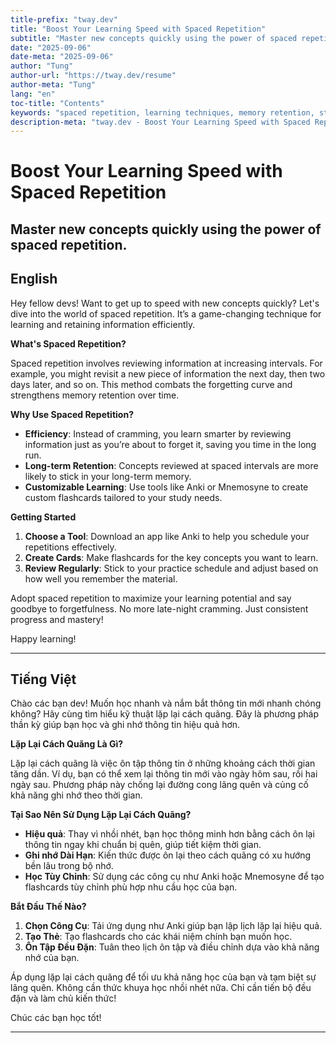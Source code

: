 ```yaml
---
title-prefix: "tway.dev"
title: "Boost Your Learning Speed with Spaced Repetition"
subtitle: "Master new concepts quickly using the power of spaced repetition."
date: "2025-09-06"
date-meta: "2025-09-06"
author: "Tung"
author-url: "https://tway.dev/resume"
author-meta: "Tung"
lang: "en"
toc-title: "Contents"
keywords: "spaced repetition, learning techniques, memory retention, study tips, spaced intervals"
description-meta: "tway.dev - Boost Your Learning Speed with Spaced Repetition - Master new concepts quickly using the power of spaced repetition."
---
```


# Boost Your Learning Speed with Spaced Repetition
## Master new concepts quickly using the power of spaced repetition.

## English
Hey fellow devs! Want to get up to speed with new concepts quickly? Let's dive into the world of spaced repetition. It’s a game-changing technique for learning and retaining information efficiently. 

**What's Spaced Repetition?**

Spaced repetition involves reviewing information at increasing intervals. For example, you might revisit a new piece of information the next day, then two days later, and so on. This method combats the forgetting curve and strengthens memory retention over time.

**Why Use Spaced Repetition?**

- **Efficiency**: Instead of cramming, you learn smarter by reviewing information just as you’re about to forget it, saving you time in the long run.
- **Long-term Retention**: Concepts reviewed at spaced intervals are more likely to stick in your long-term memory.
- **Customizable Learning**: Use tools like Anki or Mnemosyne to create custom flashcards tailored to your study needs.

**Getting Started**

1. **Choose a Tool**: Download an app like Anki to help you schedule your repetitions effectively.
2. **Create Cards**: Make flashcards for the key concepts you want to learn.
3. **Review Regularly**: Stick to your practice schedule and adjust based on how well you remember the material.

Adopt spaced repetition to maximize your learning potential and say goodbye to forgetfulness. No more late-night cramming. Just consistent progress and mastery!

Happy learning!

---

## Tiếng Việt
Chào các bạn dev! Muốn học nhanh và nắm bắt thông tin mới nhanh chóng không? Hãy cùng tìm hiểu kỹ thuật lặp lại cách quãng. Đây là phương pháp thần kỳ giúp bạn học và ghi nhớ thông tin hiệu quả hơn.

**Lặp Lại Cách Quãng Là Gì?**

Lặp lại cách quãng là việc ôn tập thông tin ở những khoảng cách thời gian tăng dần. Ví dụ, bạn có thể xem lại thông tin mới vào ngày hôm sau, rồi hai ngày sau. Phương pháp này chống lại đường cong lãng quên và củng cố khả năng ghi nhớ theo thời gian.

**Tại Sao Nên Sử Dụng Lặp Lại Cách Quãng?**

- **Hiệu quả**: Thay vì nhồi nhét, bạn học thông minh hơn bằng cách ôn lại thông tin ngay khi chuẩn bị quên, giúp tiết kiệm thời gian.
- **Ghi nhớ Dài Hạn**: Kiến thức được ôn lại theo cách quãng có xu hướng bền lâu trong bộ nhớ.
- **Học Tùy Chỉnh**: Sử dụng các công cụ như Anki hoặc Mnemosyne để tạo flashcards tùy chỉnh phù hợp nhu cầu học của bạn.

**Bắt Đầu Thế Nào?**

1. **Chọn Công Cụ**: Tải ứng dụng như Anki giúp bạn lập lịch lặp lại hiệu quả.
2. **Tạo Thẻ**: Tạo flashcards cho các khái niệm chính bạn muốn học.
3. **Ôn Tập Đều Đặn**: Tuân theo lịch ôn tập và điều chỉnh dựa vào khả năng nhớ của bạn.

Áp dụng lặp lại cách quãng để tối ưu khả năng học của bạn và tạm biệt sự lãng quên. Không cần thức khuya học nhồi nhét nữa. Chỉ cần tiến bộ đều đặn và làm chủ kiến thức!

Chúc các bạn học tốt!

---